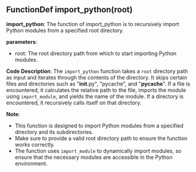 ## FunctionDef import_python(root)
**import_python**: The function of import_python is to recursively import Python modules from a specified root directory.

**parameters**:
- root: The root directory path from which to start importing Python modules.

**Code Description**:
The `import_python` function takes a `root` directory path as input and iterates through the contents of the directory. It skips certain files and directories such as "__init__.py", "pycache", and "__pycache__". If a file is encountered, it calculates the relative path to the file, imports the module using `import_module`, and yields the name of the module. If a directory is encountered, it recursively calls itself on that directory.

**Note**:
- This function is designed to import Python modules from a specified directory and its subdirectories.
- Make sure to provide a valid root directory path to ensure the function works correctly.
- The function uses `import_module` to dynamically import modules, so ensure that the necessary modules are accessible in the Python environment.
